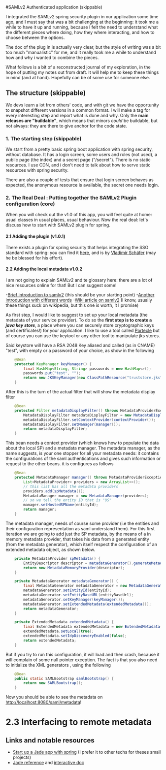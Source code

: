 #SAMLv2 Authenticated application (skippable)

I integrated the SAMLv2 spring security plugin in our application some time ago, 
and I must say that was a bit challenging at the beginning: it took me a while 
to have it up and running, because I felt the need to understand what the different pieces
where doing, how they where interacting, and how to choose between the options.

The doc of the plug in is actually very clear, but the style of writing was a bit
too much "manualistic" for me, and it really took me a while to understand how and
why i wanted to combine the pieces.

What follows is a bit of a reconstructed journal of my exploration, in the hope of
putting my notes out from draft. It will help me to keep these things in mind 
(and at hand). Hopefully can be of some use for someone else.

## The structure (skippable)

We devs learn a lot from others' code, and with git we have the opportunity to snapshot
different versions in a common format. I will make a tag for every interesting step
and report what is done and why. Only the **main releases are "buildable"**, which means that 
minors _could_ be buildable, but not always: they are there to give anchor for the code state.

### 1. The starting step (skippable)

We start from a pretty basic spring boot application with spring security, without database.
It has a login screen, some users and roles (not used), a public page (the index) 
and a secret page ("/secret"). There is no static resources. I use CDN, and i don't
need to talk about how to serve static resources with spring security.

There are also a couple of tests that ensure that login screen behaves as expected, 
the anonymous resource is available, the secret one needs login.

### 2. The Real Deal : Putting together the SAMLv2 Plugin configuration (core)

When you will check out the v1.0 of this app, you will feel quite at home: usual classes in usual places, usual behaviour. Now the real
deal: let's discuss how to start with SAMLv2 plugin for spring.

#### 2.1 Adding the plugin (v1.0.1)

There exists a plugin for spring security that helps integrating the SSO standard
with spring: you can find it [here](https://projects.spring.io/spring-security-saml/),
and is by [Vladimír Schäfer](mailto:vladimir.schafer@gmail.com) (may he be blessed
for his effort). 

#### 2.2 Adding the local metadata v1.0.2

I am not going to explain SAMLv2 and te glossary here: 
there are a lot of nice resources online for that! But I can suggest some!

-[Brief introduction to samlv2](https://auth0.com/blog/how-saml-authentication-works/) (this should be your starting point)
-[Another introduction with different words](https://developers.onelogin.com/saml)
-[Wiki article on samlv2](https://en.wikipedia.org/wiki/SAML_2.0) (I know, usually these things suck on wikipedia, but this one is worth, it I promise)


As first step, I would like to suggest to set up your local metadata 
(the metadata of your service provider). To do so the **first step is
to create a _java key store_**, a place where you can securely store cryptographic
keys (and certificates!) for your application. I like to use a tool called [Portecle](http://portecle.sourceforge.net/)
but of course you can use the keytool or any other tool to manipulate jks stores.

Said keystore will have a RSA 2048 Key aliased and called (as in CNAME) "test", with empty or a password of your choice,
as show in the following
```java
    @Bean
    protected KeyManager keyManager() {
        final HashMap<String, String> passwords = new HashMap<>();
        passwords.put("test", "");
        return new JKSKeyManager(new ClassPathResource("truststore.jks"), null, passwords, "test");
    }

```


After this is the turn of the actual filter that will show the metadata display filter
```java
    @Bean
    protected Filter metadataDisplayFilter() throws MetadataProviderException {
        MetadataDisplayFilter metadataDisplayFilter = new MetadataDisplayFilter();
        metadataDisplayFilter.setContextProvider(contextProvider());
        metadataDisplayFilter.setManager(manager());
        return metadataDisplayFilter;
    }
```
This bean needs a context provider (which knows how to populate the data about the local SP) and a metadata manager. The metadata manager,
as the name suggests, is your one stopper for all your metadata needs: it contains the configurations of the saml authentications and gives
such information or request to the other beans. it is configures as follows

```java
    @Bean
    protected MetadataManager manager() throws MetadataProviderException {
        List<MetadataProvider> providers = new ArrayList<>();
        // this list has all the metadata providers 
        providers.add(spMetadata());
        MetadataManager manager = new MetadataManager(providers);
        // so we tell the entity ID that is "US"
        manager.setHostedSPName(entityId);
        return manager;
    }
```

The metadata manager, needs of course some provider (i.e the entities and their configuration representation as saml understand them).
For this first iteration we are going to add just the SP metadata, by the means of a in memory metadata provider, that takes his data from a 
generated entity (from the metadata generator), which itself respect the configuration of an extended metadata object, as shown below.

```java
    private MetadataProvider spMetadata() {
        EntityDescriptor descriptor = metadataGenerator().generateMetadata();
        return new MetadataMemoryProvider(descriptor);
    }

    private MetadataGenerator metadataGenerator() {
        final MetadataGenerator metadataGenerator = new MetadataGenerator();
        metadataGenerator.setEntityId(entityId);
        metadataGenerator.setEntityBaseURL(entityBaseUrl);
        metadataGenerator.setKeyManager(keyManager());
        metadataGenerator.setExtendedMetadata(extendedMetadata());
        return metadataGenerator;
    }

    private ExtendedMetadata extendedMetadata() {
        final ExtendedMetadata extendedMetadata = new ExtendedMetadata();
        extendedMetadata.setLocal(true);
        extendedMetadata.setIdpDiscoveryEnabled(false);
        return extendedMetadata;
    }

```

But if you try to run this configuration, it will load and then crash, because it will complain of some null pointer exception. The fact is that you also 
need to initialize the XML generators , using the following 

```java
    @Bean
    public static SAMLBootstrap samlBootstrap() {
        return new SAMLBootstrap();
    }

```

Now you should be able to see the metadata on [http://localhost:8080/saml/metadata](http://localhost:8080/saml/metadata)!

# 2.3 Interfacing to remote metadata 




## Links and notable resources

- [Start up a Jade app with spring](http://josdem.io/techtalk/spring/spring_boot_jade/) (I prefer it to other techs for theses small projects)
- [Jade reference](http://jade-lang.com/reference) and [interactive doc](https://naltatis.github.io/jade-syntax-docs/)
